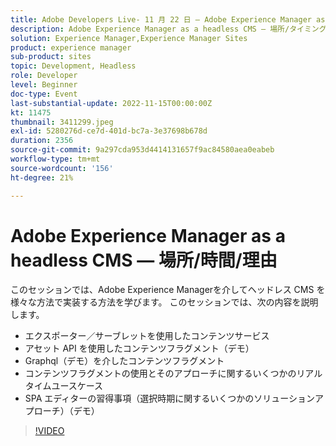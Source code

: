 ```yaml
---
title: Adobe Developers Live- 11 月 22 日 — Adobe Experience Manager as a Headless CMS - Where/When/Why?
description: Adobe Experience Manager as a headless CMS — 場所/タイミング/理由このセッションでは、Adobe Experience Managerを介してヘッドレス CMS を様々な方法で実装する方法を学びます。 このセッションでは、次の内容を取り上げます。エクスポーター/サーブレットを介したコンテンツサービスアセット API を介したコンテンツフラグメント（デモ） Graphql を介したコンテンツフラグメント（デモ）コンテンツフラグメントの使用例と、SPA Editor の学習方法（選択時のソリューション） （デモ）
solution: Experience Manager,Experience Manager Sites
product: experience manager
sub-product: sites
topic: Development, Headless
role: Developer
level: Beginner
doc-type: Event
last-substantial-update: 2022-11-15T00:00:00Z
kt: 11475
thumbnail: 3411299.jpeg
exl-id: 5280276d-ce7d-401d-bc7a-3e37698b678d
duration: 2356
source-git-commit: 9a297cda953d4414131657f9ac84580aea0eabeb
workflow-type: tm+mt
source-wordcount: '156'
ht-degree: 21%

---
```


# Adobe Experience Manager as a headless CMS — 場所/時間/理由

このセッションでは、Adobe Experience Managerを介してヘッドレス CMS を様々な方法で実装する方法を学びます。 このセッションでは、次の内容を説明します。

* エクスポーター／サーブレットを使用したコンテンツサービス
* アセット API を使用したコンテンツフラグメント（デモ）
* Graphql（デモ）を介したコンテンツフラグメント
* コンテンツフラグメントの使用とそのアプローチに関するいくつかのリアルタイムユースケース
* SPA エディターの習得事項（選択時期に関するいくつかのソリューションアプローチ）（デモ）

>[!VIDEO](https://video.tv.adobe.com/v/3411299/?quality=12&learn=on)
